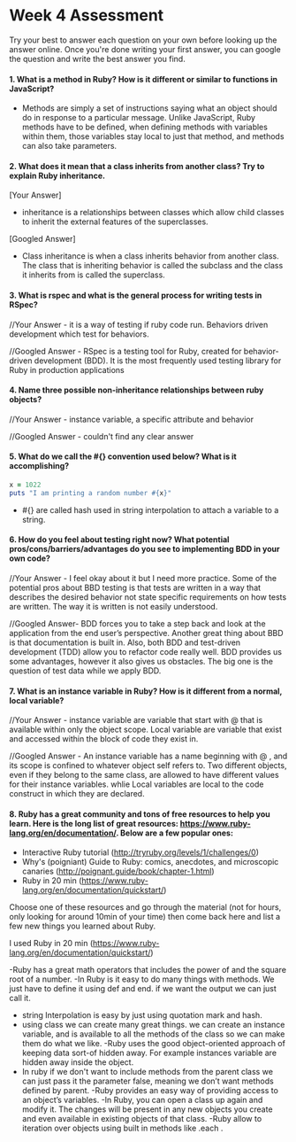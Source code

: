 # Week 4 Assessment

Try your best to answer each question on your own before looking up the answer online. Once you're done writing your first answer, you can google the question and write the best answer you find.


#### 1. What is a method in Ruby? How is it different or similar to functions in JavaScript?
-  Methods are simply a set of instructions saying what an object should do in response to a particular message. Unlike JavaScript, Ruby methods have to be defined, when defining methods with variables within them, those variables stay local to just that method, and methods can also take parameters.


#### 2. What does it mean that a class inherits from another class? Try to explain Ruby inheritance.

[Your Answer]
- inheritance is a relationships between classes which allow child classes to inherit the external features of the superclasses.

[Googled Answer]
-  Class inheritance is when a class inherits behavior from another class. The class that is inheriting behavior is called the subclass and the class it inherits from is called the superclass.

#### 3. What is rspec and what is the general process for writing tests in RSpec?

//Your Answer - it is a way of testing if ruby code run. Behaviors driven development which test for behaviors.

//Googled Answer - RSpec is a testing tool for Ruby, created for behavior-driven development (BDD). It is the most frequently used testing library for Ruby in production applications


#### 4. Name three possible non-inheritance relationships between ruby objects?

//Your Answer - instance variable, a specific attribute and behavior

//Googled Answer - couldn't find any clear answer


#### 5. What do we call the #{} convention used below? What is it accomplishing?

```ruby
x = 1022
puts "I am printing a random number #{x}"
```
- #{} are called hash used in string interpolation to attach a variable to a string.


#### 6. How do you feel about testing right now? What potential pros/cons/barriers/advantages do you see to implementing BDD in your own code?

//Your Answer - I feel okay about it but I need more practice. Some of the potential pros about BBD testing is that tests are written in a way that describes the desired behavior not state specific requirements on how tests are written. The way it is written is not easily understood.

//Googled Answer- BDD forces you to take a step back and look at the application from the end user’s perspective. Another great thing about BBD is that documentation is built in. Also, both BDD and test-driven development (TDD) allow you to refactor code really well. BDD provides us some advantages, however it also gives us obstacles. The big one is the question of test data while we apply BDD.

#### 7. What is an instance variable in Ruby? How is it different from a normal, local variable?

//Your Answer - instance variable are variable that start with @ that is available within only the object scope. Local variable are variable that exist and accessed within the block of code they exist in.

//Googled Answer - An instance variable has a name beginning with @ , and its scope is confined to whatever object self refers to. Two different objects, even if they belong to the same class, are allowed to have different values for their instance variables. whlie Local variables are local to the code construct in which they are declared.

#### 8. Ruby has a great community and tons of free resources to help you learn. Here is the long list of great resources: https://www.ruby-lang.org/en/documentation/. Below are a few popular ones:
- Interactive Ruby tutorial (http://tryruby.org/levels/1/challenges/0)
- Why's (poigniant) Guide to Ruby: comics, anecdotes, and microscopic canaries (http://poignant.guide/book/chapter-1.html)
- Ruby in 20 min (https://www.ruby-lang.org/en/documentation/quickstart/)


Choose one of these resources and go through the material (not for hours, only looking for around 10min of your time) then come back here and list a few new things you learned about Ruby.

I used Ruby in 20 min (https://www.ruby-lang.org/en/documentation/quickstart/)

-Ruby has a great math operators that includes the power of and the square root of a number.
-In Ruby is it easy to do many things with methods. We just have to define it using def and end. if we want the output we can just call it.
- string Interpolation is easy by just using quotation mark and hash.
- using class we can create many great things. we can create an instance variable, and is available to all the methods of the class so we can make them do what we like.
-Ruby uses the good object-oriented approach of keeping data sort-of hidden away. For example instances variable are hidden away inside the object.
- In ruby if we don't want to include methods from the parent class we can just pass it the parameter false, meaning we don’t want methods defined by parent.
-Ruby provides an easy way of providing access to an object’s variables.
-In Ruby, you can open a class up again and modify it. The changes will be present in any new objects you create and even available in existing objects of that class.
-Ruby allow to iteration over objects using built in methods like .each .
